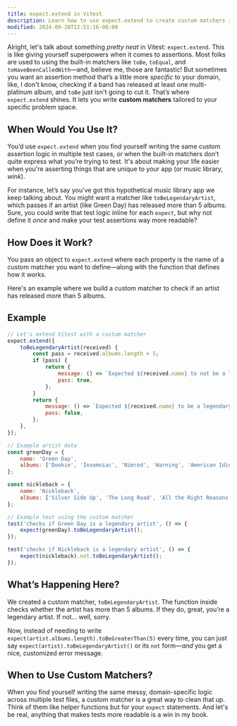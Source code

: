 ```yaml
---
title: expect.extend in Vitest
description: Learn how to use expect.extend to create custom matchers in Vitest.
modified: 2024-09-28T12:51:16-06:00
---
```


Alright, let's talk about something *pretty neat* in Vitest: `expect.extend`. This is like giving yourself superpowers when it comes to assertions. Most folks are used to using the built-in matchers like `toBe`, `toEqual`, and `toHaveBeenCalledWith`—and, believe me, those are fantastic! But sometimes you want an assertion method that’s a little more *specific* to your domain, like, I don't know, checking if a band has released at least one multi-platinum album, and `toBe` just isn't going to cut it. That’s where `expect.extend` shines. It lets you write **custom matchers** tailored to your specific problem space.

## When Would You Use It?

You’d use `expect.extend` when you find yourself writing the same custom assertion logic in multiple test cases, or when the built-in matchers don’t quite express what you’re trying to test. It's about making your life easier when you're asserting things that are unique to your app (or music library, *wink*).

For instance, let’s say you've got this hypothetical music library app we keep talking about. You might want a matcher like `toBeLegendaryArtist`, which passes if an artist (like Green Day) has released more than 5 albums. Sure, you could write that test logic inline for each `expect`, but why not define it *once* and make your test assertions way more readable?

## How Does it Work?

You pass an object to `expect.extend` where each property is the name of a custom matcher you want to define—along with the function that defines how it works.

Here's an example where we build a custom matcher to check if an artist has released more than 5 albums.

## Example

```javascript
// Let's extend Vitest with a custom matcher
expect.extend({
	toBeLegendaryArtist(received) {
		const pass = received.albums.length > 5;
		if (pass) {
			return {
				message: () => `Expected ${received.name} to not be a legendary artist 😱`,
				pass: true,
			};
		}
		return {
			message: () => `Expected ${received.name} to be a legendary artist 🤨`,
			pass: false,
		};
	},
});

// Example artist data
const greenDay = {
	name: 'Green Day',
	albums: ['Dookie', 'Insomniac', 'Nimrod', 'Warning', 'American Idiot', '21st Century Breakdown'],
};

const nickleback = {
	name: 'Nickleback',
	albums: ['Silver Side Up', 'The Long Road', 'All the Right Reasons'],
};

// Example test using the custom matcher
test('checks if Green Day is a legendary artist', () => {
	expect(greenDay).toBeLegendaryArtist();
});

test('checks if Nickleback is a legendary artist', () => {
	expect(nickleback).not.toBeLegendaryArtist();
});
```

## What’s Happening Here?

We created a custom matcher, `toBeLegendaryArtist`. The function inside checks whether the artist has more than 5 albums. If they do, great, you’re a legendary artist. If not… well, sorry.

Now, instead of needing to write `expect(artist.albums.length).toBeGreaterThan(5)` every time, you can just say `expect(artist).toBeLegendaryArtist()` or its `not` form—*and* you get a nice, customized error message.

## When to Use Custom Matchers?

When you find yourself writing the same messy, domain-specific logic across multiple test files, a custom matcher is a great way to clean that up. Think of them like helper functions but for your `expect` statements. And let's be real, anything that makes tests more readable is a win in my book.

```ts
```
